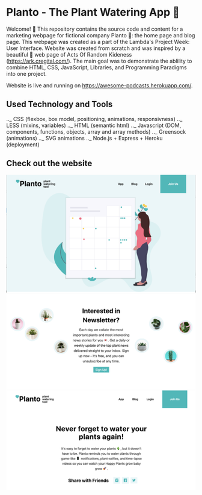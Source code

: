 # Planto - The Plant Watering App 🌵

Welcome! 👋 This repository contains the source code and content for a marketing webpage for fictional company Planto 🌿: the home page and blog page. This webpage was created as a part of the Lambda's Project Week: User Interface. Website was created from scratch and was inspired by a beautiful 💜 web page of Acts Of Random Kideness (https://ark.cregital.com/). The main goal was to demonstrate the ablility to combine HTML, CSS, JavaScript, Libraries, and Programming Paradigms into one project.

Website is live and running on https://awesome-podcasts.herokuapp.com/.

## Used Technology and Tools

.._ CSS (flexbox, box model, positioning, animations, responsivness)
.._ LESS (mixins, variables)
.._ HTML (semantic html)
.._ Javascript (DOM, components, functions, objects, array and array methods)
.._ Greensock (animations)
.._ SVG animations
..\_ Node.js + Express + Heroku (deployment)

## Check out the website

![Website](https://github.com/ivanahuckova/plant-watering-app/blob/svg-animations-and-deploying/assets/design/design1.png)
![Website](https://github.com/ivanahuckova/plant-watering-app/blob/svg-animations-and-deploying/assets/design/design2.png)
![Website](https://github.com/ivanahuckova/plant-watering-app/blob/svg-animations-and-deploying/assets/design/design3.png)
